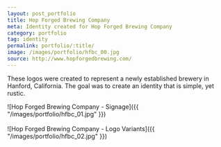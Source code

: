 ```yaml
---
layout: post_portfolio
title: Hop Forged Brewing Company
meta: Identity created for Hop Forged Brewing Company
category: portfolio
tag: identity
permalink: portfolio/:title/
image: /images/portfolio/hfbc_00.jpg
source: http://www.hopforgedbrewing.com/
---
```


These logos were created to represent a newly established brewery in Hanford, California. The goal was to create an identity that is simple, yet rustic.

![Hop Forged Brewing Company - Signage]({{ "/images/portfolio/hfbc_01.jpg" }})
<br><br>
![Hop Forged Brewing Company - Logo Variants]({{ "/images/portfolio/hfbc_02.jpg" }})